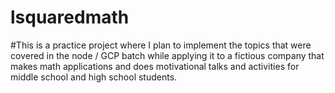 # lsquaredmath

#This is a practice project where I plan to implement the topics that were covered in the node / GCP batch while applying it to a fictious company that makes math applications and does motivational talks and activities for middle school and high school students.
